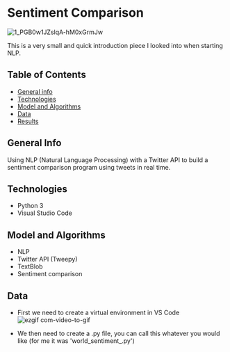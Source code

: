 # Sentiment Comparison 
![1_PGB0w1JZslqA-hM0xGrmJw](https://user-images.githubusercontent.com/48221355/88963569-f0372400-d29f-11ea-801a-29d3a11c002c.gif)


This is a very small and quick introduction piece I looked into when starting NLP. 

## Table of Contents 
* [General info](#general-info)
* [Technologies](#technologies)
* [Model and Algorithms](#model-and-algorithms)
* [Data](#data)
* [Results](#results)

## General Info 
Using NLP (Natural Language Processing) with a Twitter API to build a sentiment comparison program using tweets in real time. 

## Technologies 
* Python 3
* Visual Studio Code

## Model and Algorithms 
* NLP 
* Twitter API (Tweepy)
* TextBlob 
* Sentiment comparison 

## Data 
* First we need to create a virtual environment in VS Code 
![ezgif com-video-to-gif](https://user-images.githubusercontent.com/48221355/88970573-8f611900-d2aa-11ea-9aed-e8ad55dfff83.gif)


* We then need to create a .py file, you can call this whatever you would like (for me it was 'world_sentiment_.py') 
